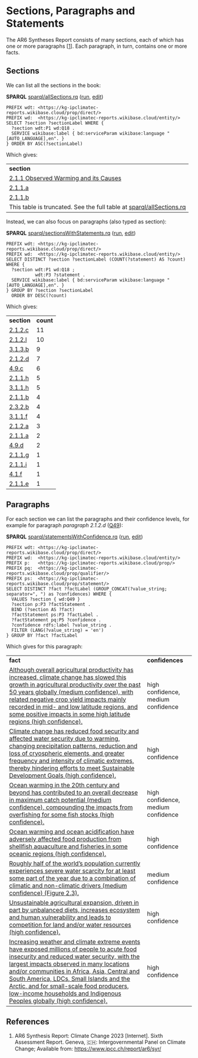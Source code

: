 <!--- THIS FILE IS AUTOGENERATED. DO NOT EDIT IT. EDIT THE FILE IN THE /src/ DIRECTORY INSTEAD -->

# Sections, Paragraphs and Statements

The <a name="tp1">AR6 Syntheses Report</a> consists of many sections, each of which has one or more
<a name="tp2">paragraphs</a> [<a href="#citeref1">1</a>]. Each paragraph, in turn, contains one or more <a name="tp3">facts</a>.

## Sections

We can list all the <a name="tp4">sections</a> in the book:

**SPARQL** [sparql/allSections.rq](sparql/allSections.code.html) ([run](https://kg-ipclimatec-reports.wikibase.cloud/query/embed.html#PREFIX%20wdt%3A%20%3Chttps%3A%2F%2Fkg-ipclimatec-reports.wikibase.cloud%2Fprop%2Fdirect%2F%3E%0APREFIX%20wd%3A%20%20%3Chttps%3A%2F%2Fkg-ipclimatec-reports.wikibase.cloud%2Fentity%2F%3E%0A%0ASELECT%20%3Fsection%20%3FsectionLabel%20WHERE%20%7B%0A%20%20%3Fsection%20wdt%3AP1%20wd%3AQ18%20.%0A%20%20SERVICE%20wikibase%3Alabel%20%7B%20bd%3AserviceParam%20wikibase%3Alanguage%20%22%5BAUTO_LANGUAGE%5D%2Cen%22.%20%7D%0A%7D%20ORDER%20BY%20ASC%28%3FsectionLabel%29%0A), [edit](https://kg-ipclimatec-reports.wikibase.cloud/query/#PREFIX%20wdt%3A%20%3Chttps%3A%2F%2Fkg-ipclimatec-reports.wikibase.cloud%2Fprop%2Fdirect%2F%3E%0APREFIX%20wd%3A%20%20%3Chttps%3A%2F%2Fkg-ipclimatec-reports.wikibase.cloud%2Fentity%2F%3E%0A%0ASELECT%20%3Fsection%20%3FsectionLabel%20WHERE%20%7B%0A%20%20%3Fsection%20wdt%3AP1%20wd%3AQ18%20.%0A%20%20SERVICE%20wikibase%3Alabel%20%7B%20bd%3AserviceParam%20wikibase%3Alanguage%20%22%5BAUTO_LANGUAGE%5D%2Cen%22.%20%7D%0A%7D%20ORDER%20BY%20ASC%28%3FsectionLabel%29%0A))

```sparql
PREFIX wdt: <https://kg-ipclimatec-reports.wikibase.cloud/prop/direct/>
PREFIX wd:  <https://kg-ipclimatec-reports.wikibase.cloud/entity/>
SELECT ?section ?sectionLabel WHERE {
  ?section wdt:P1 wd:Q18 .
  SERVICE wikibase:label { bd:serviceParam wikibase:language "[AUTO_LANGUAGE],en". }
} ORDER BY ASC(?sectionLabel)
```

Which gives:

<table>
  <tr>
    <td><b>section</b></td>
  </tr>
  <tr>
    <td><a href="https://kg-ipclimatec-reports.wikibase.cloud/entity/Q67">2.1.1 Observed Warming and its Causes</a></td>
  </tr>
  <tr>
    <td><a href="https://kg-ipclimatec-reports.wikibase.cloud/entity/Q66">2.1.1.a</a></td>
  </tr>
  <tr>
    <td><a href="https://kg-ipclimatec-reports.wikibase.cloud/entity/Q101">2.1.1.b</a></td>
  </tr>
  <tr><td colspan="2">This table is truncated. See the full table at <a href="sparql/allSections.code.html">sparql/allSections.rq</a></td></tr>
</table>

Instead, we can also focus on paragraphs (also typed as section):

**SPARQL** [sparql/sectionsWithStatements.rq](sparql/sectionsWithStatements.code.html) ([run](https://kg-ipclimatec-reports.wikibase.cloud/query/embed.html#PREFIX%20wdt%3A%20%3Chttps%3A%2F%2Fkg-ipclimatec-reports.wikibase.cloud%2Fprop%2Fdirect%2F%3E%0APREFIX%20wd%3A%20%20%3Chttps%3A%2F%2Fkg-ipclimatec-reports.wikibase.cloud%2Fentity%2F%3E%0A%0ASELECT%20DISTINCT%20%3Fsection%20%3FsectionLabel%20%28COUNT%28%3Fstatement%29%20AS%20%3Fcount%29%20WHERE%20%7B%0A%20%20%3Fsection%20wdt%3AP1%20wd%3AQ18%20%3B%0A%20%20%20%20%20%20%20%20%20%20%20wdt%3AP3%20%3Fstatement%20.%0A%20%20SERVICE%20wikibase%3Alabel%20%7B%20bd%3AserviceParam%20wikibase%3Alanguage%20%22%5BAUTO_LANGUAGE%5D%2Cen%22.%20%7D%0A%7D%20GROUP%20BY%20%3Fsection%20%3FsectionLabel%0A%20%20ORDER%20BY%20DESC%28%3Fcount%29%0A), [edit](https://kg-ipclimatec-reports.wikibase.cloud/query/#PREFIX%20wdt%3A%20%3Chttps%3A%2F%2Fkg-ipclimatec-reports.wikibase.cloud%2Fprop%2Fdirect%2F%3E%0APREFIX%20wd%3A%20%20%3Chttps%3A%2F%2Fkg-ipclimatec-reports.wikibase.cloud%2Fentity%2F%3E%0A%0ASELECT%20DISTINCT%20%3Fsection%20%3FsectionLabel%20%28COUNT%28%3Fstatement%29%20AS%20%3Fcount%29%20WHERE%20%7B%0A%20%20%3Fsection%20wdt%3AP1%20wd%3AQ18%20%3B%0A%20%20%20%20%20%20%20%20%20%20%20wdt%3AP3%20%3Fstatement%20.%0A%20%20SERVICE%20wikibase%3Alabel%20%7B%20bd%3AserviceParam%20wikibase%3Alanguage%20%22%5BAUTO_LANGUAGE%5D%2Cen%22.%20%7D%0A%7D%20GROUP%20BY%20%3Fsection%20%3FsectionLabel%0A%20%20ORDER%20BY%20DESC%28%3Fcount%29%0A))

```sparql
PREFIX wdt: <https://kg-ipclimatec-reports.wikibase.cloud/prop/direct/>
PREFIX wd:  <https://kg-ipclimatec-reports.wikibase.cloud/entity/>
SELECT DISTINCT ?section ?sectionLabel (COUNT(?statement) AS ?count) WHERE {
  ?section wdt:P1 wd:Q18 ;
           wdt:P3 ?statement .
  SERVICE wikibase:label { bd:serviceParam wikibase:language "[AUTO_LANGUAGE],en". }
} GROUP BY ?section ?sectionLabel
  ORDER BY DESC(?count)
```

Which gives:

<table>
  <tr>
    <td><b>section</b></td>
    <td><b>count</b></td>
  </tr>
  <tr>
    <td><a href="https://kg-ipclimatec-reports.wikibase.cloud/entity/Q31">2.1.2.c</a></td>
    <td>11</td>
  </tr>
  <tr>
    <td><a href="https://kg-ipclimatec-reports.wikibase.cloud/entity/Q114">2.1.2.l</a></td>
    <td>10</td>
  </tr>
  <tr>
    <td><a href="https://kg-ipclimatec-reports.wikibase.cloud/entity/Q164">3.1.3.b</a></td>
    <td>9</td>
  </tr>
  <tr>
    <td><a href="https://kg-ipclimatec-reports.wikibase.cloud/entity/Q49">2.1.2.d</a></td>
    <td>7</td>
  </tr>
  <tr>
    <td><a href="https://kg-ipclimatec-reports.wikibase.cloud/entity/Q231">4.9.c</a></td>
    <td>6</td>
  </tr>
  <tr>
    <td><a href="https://kg-ipclimatec-reports.wikibase.cloud/entity/Q104">2.1.1.h</a></td>
    <td>5</td>
  </tr>
  <tr>
    <td><a href="https://kg-ipclimatec-reports.wikibase.cloud/entity/Q154">3.1.1.h</a></td>
    <td>5</td>
  </tr>
  <tr>
    <td><a href="https://kg-ipclimatec-reports.wikibase.cloud/entity/Q101">2.1.1.b</a></td>
    <td>4</td>
  </tr>
  <tr>
    <td><a href="https://kg-ipclimatec-reports.wikibase.cloud/entity/Q140">2.3.2.b</a></td>
    <td>4</td>
  </tr>
  <tr>
    <td><a href="https://kg-ipclimatec-reports.wikibase.cloud/entity/Q152">3.1.1.f</a></td>
    <td>4</td>
  </tr>
  <tr>
    <td><a href="https://kg-ipclimatec-reports.wikibase.cloud/entity/Q106">2.1.2.a</a></td>
    <td>3</td>
  </tr>
  <tr>
    <td><a href="https://kg-ipclimatec-reports.wikibase.cloud/entity/Q66">2.1.1.a</a></td>
    <td>2</td>
  </tr>
  <tr>
    <td><a href="https://kg-ipclimatec-reports.wikibase.cloud/entity/Q232">4.9.d</a></td>
    <td>2</td>
  </tr>
  <tr>
    <td><a href="https://kg-ipclimatec-reports.wikibase.cloud/entity/Q103">2.1.1.g</a></td>
    <td>1</td>
  </tr>
  <tr>
    <td><a href="https://kg-ipclimatec-reports.wikibase.cloud/entity/Q105">2.1.1.i</a></td>
    <td>1</td>
  </tr>
  <tr>
    <td><a href="https://kg-ipclimatec-reports.wikibase.cloud/entity/Q241">4.1.f</a></td>
    <td>1</td>
  </tr>
  <tr>
    <td><a href="https://kg-ipclimatec-reports.wikibase.cloud/entity/Q295">2.1.1.e</a></td>
    <td>1</td>
  </tr>
</table>

## Paragraphs

For each section we can list the paragraphs and their <a name="tp5">confidence levels</a>,
for example for paragraph <i>paragraph 2.1.2.d</i> ([Q49](https://kg-ipclimatec-reports.wikibase.cloud/wiki/Item:Q49)):

**SPARQL** [sparql/statementsWithConfidence.rq](sparql/statementsWithConfidence.code.html) ([run](https://kg-ipclimatec-reports.wikibase.cloud/query/embed.html#PREFIX%20wdt%3A%20%3Chttps%3A%2F%2Fkg-ipclimatec-reports.wikibase.cloud%2Fprop%2Fdirect%2F%3E%0APREFIX%20wd%3A%20%20%3Chttps%3A%2F%2Fkg-ipclimatec-reports.wikibase.cloud%2Fentity%2F%3E%0APREFIX%20p%3A%20%20%20%3Chttps%3A%2F%2Fkg-ipclimatec-reports.wikibase.cloud%2Fprop%2F%3E%0APREFIX%20pq%3A%20%20%3Chttps%3A%2F%2Fkg-ipclimatec-reports.wikibase.cloud%2Fprop%2Fqualifier%2F%3E%0APREFIX%20ps%3A%20%20%3Chttps%3A%2F%2Fkg-ipclimatec-reports.wikibase.cloud%2Fprop%2Fstatement%2F%3E%0A%0ASELECT%20DISTINCT%20%3Ffact%20%3FfactLabel%20%28GROUP_CONCAT%28%3Fvalue_string%3B%20separator%3D%22%2C%20%22%29%20as%20%3Fconfidences%29%20WHERE%20%7B%0A%20%20VALUES%20%3Fsection%20%7B%20wd%3AQ49%20%7D%0A%20%20%3Fsection%20p%3AP3%20%3FfactStatement%20.%0A%20%20BIND%20%28%3Fsection%20AS%20%3Ffact%29%0A%20%20%3FfactStatement%20ps%3AP3%20%3FfactLabel%20.%0A%20%20%3FfactStatement%20pq%3AP5%20%3Fconfidence%20.%0A%20%20%3Fconfidence%20rdfs%3Alabel%20%3Fvalue_string%20.%20%0A%20%20FILTER%20%28LANG%28%3Fvalue_string%29%20%3D%20%27en%27%29%0A%7D%20GROUP%20BY%20%3Ffact%20%3FfactLabel%0A), [edit](https://kg-ipclimatec-reports.wikibase.cloud/query/#PREFIX%20wdt%3A%20%3Chttps%3A%2F%2Fkg-ipclimatec-reports.wikibase.cloud%2Fprop%2Fdirect%2F%3E%0APREFIX%20wd%3A%20%20%3Chttps%3A%2F%2Fkg-ipclimatec-reports.wikibase.cloud%2Fentity%2F%3E%0APREFIX%20p%3A%20%20%20%3Chttps%3A%2F%2Fkg-ipclimatec-reports.wikibase.cloud%2Fprop%2F%3E%0APREFIX%20pq%3A%20%20%3Chttps%3A%2F%2Fkg-ipclimatec-reports.wikibase.cloud%2Fprop%2Fqualifier%2F%3E%0APREFIX%20ps%3A%20%20%3Chttps%3A%2F%2Fkg-ipclimatec-reports.wikibase.cloud%2Fprop%2Fstatement%2F%3E%0A%0ASELECT%20DISTINCT%20%3Ffact%20%3FfactLabel%20%28GROUP_CONCAT%28%3Fvalue_string%3B%20separator%3D%22%2C%20%22%29%20as%20%3Fconfidences%29%20WHERE%20%7B%0A%20%20VALUES%20%3Fsection%20%7B%20wd%3AQ49%20%7D%0A%20%20%3Fsection%20p%3AP3%20%3FfactStatement%20.%0A%20%20BIND%20%28%3Fsection%20AS%20%3Ffact%29%0A%20%20%3FfactStatement%20ps%3AP3%20%3FfactLabel%20.%0A%20%20%3FfactStatement%20pq%3AP5%20%3Fconfidence%20.%0A%20%20%3Fconfidence%20rdfs%3Alabel%20%3Fvalue_string%20.%20%0A%20%20FILTER%20%28LANG%28%3Fvalue_string%29%20%3D%20%27en%27%29%0A%7D%20GROUP%20BY%20%3Ffact%20%3FfactLabel%0A))

```sparql
PREFIX wdt: <https://kg-ipclimatec-reports.wikibase.cloud/prop/direct/>
PREFIX wd:  <https://kg-ipclimatec-reports.wikibase.cloud/entity/>
PREFIX p:   <https://kg-ipclimatec-reports.wikibase.cloud/prop/>
PREFIX pq:  <https://kg-ipclimatec-reports.wikibase.cloud/prop/qualifier/>
PREFIX ps:  <https://kg-ipclimatec-reports.wikibase.cloud/prop/statement/>
SELECT DISTINCT ?fact ?factLabel (GROUP_CONCAT(?value_string; separator=", ") as ?confidences) WHERE {
  VALUES ?section { wd:Q49 }
  ?section p:P3 ?factStatement .
  BIND (?section AS ?fact)
  ?factStatement ps:P3 ?factLabel .
  ?factStatement pq:P5 ?confidence .
  ?confidence rdfs:label ?value_string . 
  FILTER (LANG(?value_string) = 'en')
} GROUP BY ?fact ?factLabel
```

Which gives for this paragraph:

<table>
  <tr>
    <td><b>fact</b></td>
    <td><b>confidences</b></td>
  </tr>
  <tr>
    <td><a href="https://kg-ipclimatec-reports.wikibase.cloud/entity/Q49">Although overall agricultural productivity has increased, climate change has slowed this growth in agricultural productivity over the past 50 years globally (medium confidence), with related negative crop yield impacts mainly recorded in mid- and low latitude regions, and some positive impacts in some high latitude regions (high confidence).</a></td>
    <td>high confidence, medium confidence</td>
  </tr>
  <tr>
    <td><a href="https://kg-ipclimatec-reports.wikibase.cloud/entity/Q49">Climate change has reduced food security and affected water security due to warming, changing precipitation patterns, reduction and loss of cryospheric elements, and greater frequency and intensity of climatic extremes, thereby hindering efforts to meet Sustainable Development Goals (high confidence).</a></td>
    <td>high confidence</td>
  </tr>
  <tr>
    <td><a href="https://kg-ipclimatec-reports.wikibase.cloud/entity/Q49">Ocean warming in the 20th century and beyond has contributed to an overall decrease in maximum catch potential (medium confidence), compounding the impacts from overfishing for some fish stocks (high confidence).</a></td>
    <td>high confidence, medium confidence</td>
  </tr>
  <tr>
    <td><a href="https://kg-ipclimatec-reports.wikibase.cloud/entity/Q49">Ocean warming and ocean acidification have adversely affected food production from shellfish aquaculture and fisheries in some oceanic regions (high confidence).</a></td>
    <td>high confidence</td>
  </tr>
  <tr>
    <td><a href="https://kg-ipclimatec-reports.wikibase.cloud/entity/Q49">Roughly half of the world’s population currently experiences severe water scarcity for at least some part of the year due to a combination of climatic and non-climatic drivers (medium confidence) (Figure 2.3).</a></td>
    <td>medium confidence</td>
  </tr>
  <tr>
    <td><a href="https://kg-ipclimatec-reports.wikibase.cloud/entity/Q49">Unsustainable agricultural expansion, driven in part by unbalanced diets, increases ecosystem and human vulnerability and leads to competition for land and/or water resources (high confidence).</a></td>
    <td>high confidence</td>
  </tr>
  <tr>
    <td><a href="https://kg-ipclimatec-reports.wikibase.cloud/entity/Q49">Increasing weather and climate extreme events have exposed millions of people to acute food insecurity and reduced water security, with the largest impacts observed in many locations and/or communities in Africa, Asia, Central and South America, LDCs, Small Islands and the Arctic, and for small-scale food producers, low-income households and Indigenous Peoples globally (high confidence).</a></td>
    <td>high confidence</td>
  </tr>
</table>

## References

1. <a name="citeref1"></a>AR6 Synthesis Report: Climate Change 2023 [Internet]. Sixth Assessment Report. Geneva, 🇨🇭: Intergovernmental Panel on Climate Change; Available from: https://www.ipcc.ch/report/ar6/syr/

